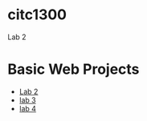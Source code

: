 # citc1300
Lab 2
<h1>Basic Web Projects</h1>

<ul>
<li><a href="Lab 2/index.html" targets="_blank">Lab 2</a></li>
<li><a href="lab 3/index.html" targets="_blank">lab 3</a></li>
<li><a href="lab 4/index.html" targets="_blank">lab 4</a></li>
</ul>
